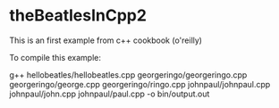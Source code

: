 # theBeatlesInCpp2
This is an first example from c++ cookbook (o'reilly)


To compile this example:

g++ hellobeatles/hellobeatles.cpp georgeringo/georgeringo.cpp georgeringo/george.cpp georgeringo/ringo.cpp johnpaul/johnpaul.cpp johnpaul/john.cpp johnpaul/paul.cpp -o bin/output.out
